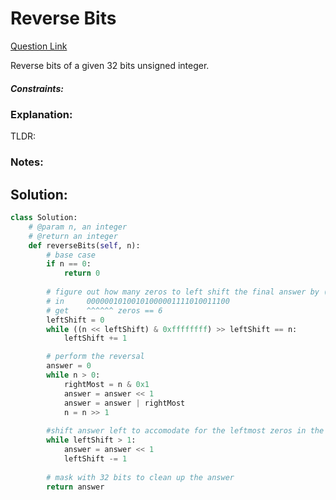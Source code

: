 # Reverse Bits  

[Question Link](https://leetcode.com/problems/reverse-bits/)  

Reverse bits of a given 32 bits unsigned integer.  

##### Constraints:

### Explanation:
TLDR: 

### Notes:

## Solution:
```Python
class Solution:
    # @param n, an integer
    # @return an integer
    def reverseBits(self, n):
        # base case
        if n == 0:
            return 0
        
        # figure out how many zeros to left shift the final answer by (== the number of conseuctive zeros starting on the left)
        # in     00000010100101000001111010011100
        # get    ^^^^^^ zeros == 6
        leftShift = 0
        while ((n << leftShift) & 0xffffffff) >> leftShift == n:
            leftShift += 1

        # perform the reversal
        answer = 0
        while n > 0:
            rightMost = n & 0x1
            answer = answer << 1
            answer = answer | rightMost
            n = n >> 1
        
        #shift answer left to accomodate for the leftmost zeros in the input
        while leftShift > 1:
            answer = answer << 1
            leftShift -= 1
        
        # mask with 32 bits to clean up the answer
        return answer
```